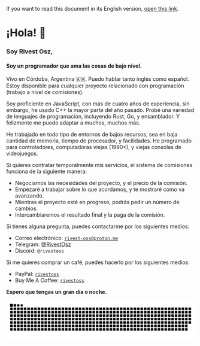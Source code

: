 If you want to read this document in its English version, [open this link](https://github.com/rivest-oss/rivest-oss/blob/main/README.md).

# ¡Hola! 👋
### Soy Rivest Osz,
#### Soy un programador que ama las cosas de bajo nivel.

Vivo en Córdoba, Argentina 🇦🇷.
Puedo hablar tanto inglés como español.
Estoy disponible para cualquier proyecto relacionado con programación (trabajo a nivel de comisiones).

Soy proficiente en JavaScript, con más de cuatro años de experiencia, sin embargo, he usado C++ la mayor parte del año pasado.
Probé una variedad de lenguajes de programación, incluyendo Rust, Go, y ensamblador. Y felizmente me puedo adaptar a muchos, muchos más.

He trabajado en todo tipo de entornos de bajos recursos, sea en baja cantidad de memoria, tiempo de procesador, y facilidades.
He programado para controladores, computadoras viejas (1990<), y viejas consolas de videojuegos.

Si quieres contratar temporalmente mis servicios, el sistema de comisiones funciona de la siguiente manera:

- Negociamos las necesidades del proyecto, y el precio de la comisión.
- Empezaré a trabajar sobre lo que acordamos, y te mostraré como va avanzando.
- Mientras el proyecto esté en progreso, podrás pedir un número de cambios.
- Intercambiaremos el resultado final y la paga de la comisión.

Si tienes alguna pregunta, puedes contactarme por los siguientes medios:

- Correo electrónico: [`rivest-oss@proton.me`](mailto:rivest-oss@proton.me)
- Telegram: [@RivestOsz](https://t.me/RivestOsz)
- Discord: `@rivestoss`

Si me quieres comprar un café, puedes hacerlo por los siguientes medios:

- PayPal: [`rivestoss`](https://paypal.me/rivestoss)
- Buy Me A Coffee: [`rivestoss`](https://www.buymeacoffee.com/rivestoss)

**Espero que tengas un gran día o noche.**

<img src="https://raw.githubusercontent.com/rivest-oss/rivest-oss/refs/heads/snake-output/github-contribution-grid-snake-dark.svg" alt="Snake-y" />
